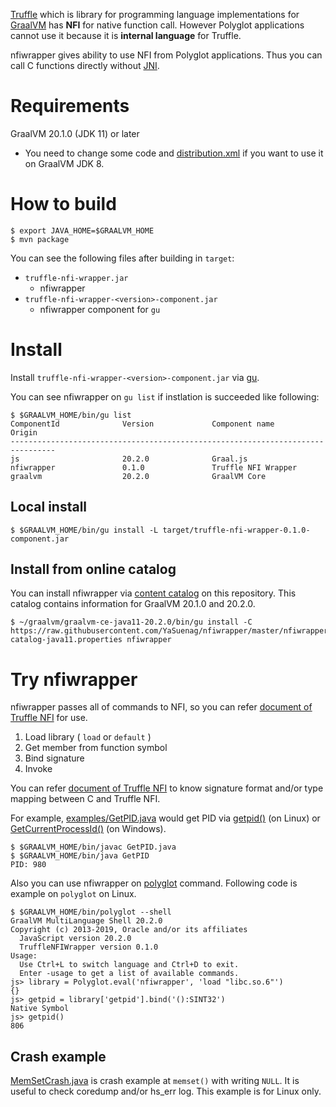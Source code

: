 [Truffle](https://github.com/oracle/graal/tree/master/truffle/) which is library for programming language implementations for [GraalVM](https://www.graalvm.org/) has **NFI** for native function call. However Polyglot applications cannot use it because it is **internal language** for Truffle.

nfiwrapper gives ability to use NFI from Polyglot applications. Thus you can call C functions directly without [JNI](https://docs.oracle.com/javase/jp/11/docs/specs/jni/index.html).

# Requirements

GraalVM 20.1.0 (JDK 11) or later

* You need to change some code and [distribution.xml](src/main/assembly/distribution.xml) if you want to use it on GraalVM JDK 8.

# How to build

```
$ export JAVA_HOME=$GRAALVM_HOME
$ mvn package
```

You can see the following files after building in `target`:

* `truffle-nfi-wrapper.jar`
    * nfiwrapper
* `truffle-nfi-wrapper-<version>-component.jar`
    * nfiwrapper component for `gu`

# Install

Install `truffle-nfi-wrapper-<version>-component.jar` via [gu](https://www.graalvm.org/docs/reference-manual/install-components/).

You can see nfiwrapper on `gu list` if instlation is succeeded like following:

```
$ $GRAALVM_HOME/bin/gu list
ComponentId              Version             Component name      Origin
--------------------------------------------------------------------------------
js                       20.2.0              Graal.js
nfiwrapper               0.1.0               Truffle NFI Wrapper
graalvm                  20.2.0              GraalVM Core
```

## Local install

```
$ $GRAALVM_HOME/bin/gu install -L target/truffle-nfi-wrapper-0.1.0-component.jar
```

## Install from online catalog

You can install nfiwrapper via [content catalog](https://github.com/YaSuenag/nfiwrapper/blob/master/nfiwrapper-catalog-java11.properties) on this repository. This catalog contains information for GraalVM 20.1.0 and 20.2.0.

```
$ ~/graalvm/graalvm-ce-java11-20.2.0/bin/gu install -C https://raw.githubusercontent.com/YaSuenag/nfiwrapper/master/nfiwrapper-catalog-java11.properties nfiwrapper
```

# Try nfiwrapper

nfiwrapper passes all of commands to NFI, so you can refer [document of Truffle NFI](https://github.com/oracle/graal/blob/master/truffle/docs/NFI.md) for use.

1. Load library ( `load` or `default` )
2. Get member from function symbol
3. Bind signature
4. Invoke

You can refer [document of Truffle NFI](https://github.com/oracle/graal/blob/master/truffle/docs/NFI.md) to know signature format and/or type mapping between C and Truffle NFI.

For example, [examples/GetPID.java](examples/GetPID.java) would get PID via [getpid()](https://linuxjm.osdn.jp/html/LDP_man-pages/man2/getpid.2.html) (on Linux) or [GetCurrentProcessId()](https://docs.microsoft.com/en-us/windows/win32/api/processthreadsapi/nf-processthreadsapi-getcurrentprocessid) (on Windows).

```
$ $GRAALVM_HOME/bin/javac GetPID.java
$ $GRAALVM_HOME/bin/java GetPID
PID: 980
```

Also you can use nfiwrapper on [polyglot](https://www.graalvm.org/docs/reference-manual/polyglot/#running-polyglot-applications) command. Following code is example on `polyglot` on Linux.

```
$ $GRAALVM_HOME/bin/polyglot --shell
GraalVM MultiLanguage Shell 20.2.0
Copyright (c) 2013-2019, Oracle and/or its affiliates
  JavaScript version 20.2.0
  TruffleNFIWrapper version 0.1.0
Usage:
  Use Ctrl+L to switch language and Ctrl+D to exit.
  Enter -usage to get a list of available commands.
js> library = Polyglot.eval('nfiwrapper', 'load "libc.so.6"')
{}
js> getpid = library['getpid'].bind('():SINT32')
Native Symbol
js> getpid()
806
```

## Crash example

[MemSetCrash.java](examples/MemSetCrash.java) is crash example at `memset()` with writing `NULL`. It is useful to check coredump and/or hs_err log. This example is for Linux only.
